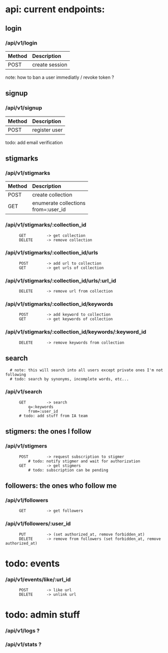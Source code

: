 # api: current endpoints:

## login

### /api/v1/login

| Method | Description |
| :-- | :-- |
| POST | create session |

note: how to ban a user immediatly / revoke token ?

## signup

### /api/v1/signup

| Method | Description |
| :-- | :-- |
| POST | register user |

todo: add email verification

## stigmarks

### /api/v1/stigmarks

| Method | Description |
| :-- | :-- |
| POST | create collection |
| GET | enumerate collections <br/> from=:user_id |

### /api/v1/stigmarks/:collection_id
          GET         -> get collection
          DELETE      -> remove collection
### /api/v1/stigmarks/:collection_id/urls
          POST        -> add url to collection
          GET         -> get urls of collection
### /api/v1/stigmarks/:collection_id/urls/:url_id
          DELETE      -> remove url from collection
### /api/v1/stigmarks/:collection_id/keywords
          POST        -> add keyword to collection
          GET         -> get keywords of collection
### /api/v1/stigmarks/:collection_id/keywords/:keyword_id
          DELETE      -> remove keywords from collection

## search          

      # note: this will search into all users except private ones I'm not following
      # todo: search by synonyms, incomplete words, etc...
### /api/v1/search
          GET         -> search
              q=:keywords
              from=:user_id
          # todo: add stuff from IA team

## stigmers: the ones I follow

### /api/v1/stigmers        
          POST        -> request subscription to stigmer
              # todo: notify stigmer and wait for authorization
          GET         -> get stigmers
              # todo: subscription can be pending

## followers: the ones who follow me

### /api/v1/followers
          GET         -> get followers
### /api/v1/followers/:user_id
          PUT         -> (set authorized_at, remove forbidden_at)
          DELETE      -> remove from followers (set forbidden_at, remove authorized_at)

# todo: events

### /api/v1/events/like/:url_id
          POST        -> like url
          DELETE      -> unlink url

# todo: admin stuff
      
### /api/v1/logs ?
### /api/v1/stats ?